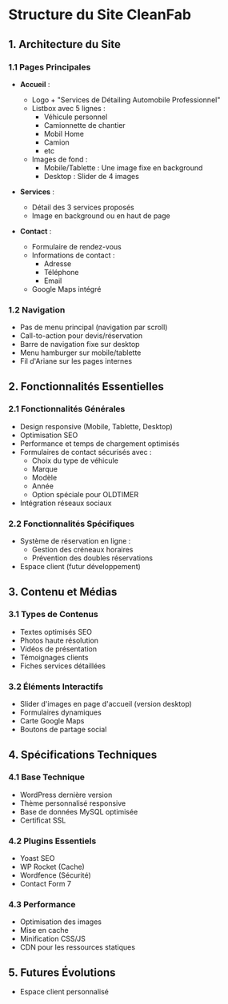 # Structure du Site CleanFab

## 1. Architecture du Site

### 1.1 Pages Principales
- **Accueil** : 
  * Logo + "Services de Détailing Automobile Professionnel"
  * Listbox avec 5 lignes :
    - Véhicule personnel
    - Camionnette de chantier
    - Mobil Home
    - Camion
    - etc
  * Images de fond :
    - Mobile/Tablette : Une image fixe en background
    - Desktop : Slider de 4 images

- **Services** : 
  * Détail des 3 services proposés
  * Image en background ou en haut de page

- **Contact** : 
  * Formulaire de rendez-vous
  * Informations de contact :
    - Adresse
    - Téléphone
    - Email
  * Google Maps intégré

### 1.2 Navigation
- Pas de menu principal (navigation par scroll)
- Call-to-action pour devis/réservation
- Barre de navigation fixe sur desktop
- Menu hamburger sur mobile/tablette
- Fil d'Ariane sur les pages internes

## 2. Fonctionnalités Essentielles

### 2.1 Fonctionnalités Générales
- Design responsive (Mobile, Tablette, Desktop)
- Optimisation SEO
- Performance et temps de chargement optimisés
- Formulaires de contact sécurisés avec :
  * Choix du type de véhicule
  * Marque
  * Modèle
  * Année
  * Option spéciale pour OLDTIMER
- Intégration réseaux sociaux

### 2.2 Fonctionnalités Spécifiques
- Système de réservation en ligne :
  * Gestion des créneaux horaires
  * Prévention des doubles réservations
- Espace client (futur développement)

## 3. Contenu et Médias

### 3.1 Types de Contenus
- Textes optimisés SEO
- Photos haute résolution
- Vidéos de présentation
- Témoignages clients
- Fiches services détaillées

### 3.2 Éléments Interactifs
- Slider d'images en page d'accueil (version desktop)
- Formulaires dynamiques
- Carte Google Maps
- Boutons de partage social

## 4. Spécifications Techniques

### 4.1 Base Technique
- WordPress dernière version
- Thème personnalisé responsive
- Base de données MySQL optimisée
- Certificat SSL

### 4.2 Plugins Essentiels
- Yoast SEO
- WP Rocket (Cache)
- Wordfence (Sécurité)
- Contact Form 7

### 4.3 Performance
- Optimisation des images
- Mise en cache
- Minification CSS/JS
- CDN pour les ressources statiques

## 5. Futures Évolutions
- Espace client personnalisé